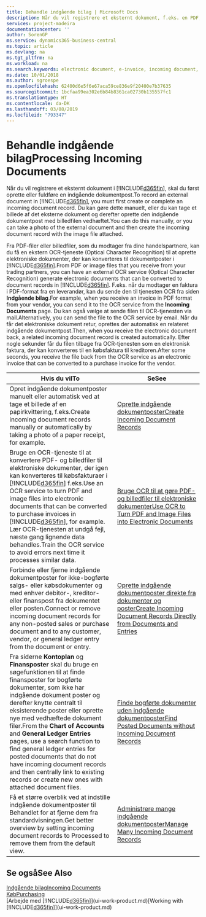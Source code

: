 ```yaml
---
title: Behandle indgående bilag | Microsoft Docs
description: Når du vil registrere et eksternt dokument, f.eks. en PDF, i Business Central, skal du først oprette eller fuldføre en indgående dokumentpost.
services: project-madeira
documentationcenter: ''
author: SorenGP
ms.service: dynamics365-business-central
ms.topic: article
ms.devlang: na
ms.tgt_pltfrm: na
ms.workload: na
ms.search.keywords: electronic document, e-invoice, incoming document, OCR, ecommerce, document exchange, import invoice
ms.date: 10/01/2018
ms.author: sgroespe
ms.openlocfilehash: 62400d6e5f6e67aca59ce836e9f20400e7b37635
ms.sourcegitcommit: 1bcfaa99ea302e6b84b8361ca02730b135557fc1
ms.translationtype: HT
ms.contentlocale: da-DK
ms.lasthandoff: 03/08/2019
ms.locfileid: "793347"
---
```

# <a name="processing-incoming-documents"></a><span data-ttu-id="188a3-103">Behandle indgående bilag</span><span class="sxs-lookup"><span data-stu-id="188a3-103">Processing Incoming Documents</span></span>
<span data-ttu-id="188a3-104">Når du vil registrere et eksternt dokument i [!INCLUDE[d365fin](includes/d365fin_md.md)], skal du først oprette eller fuldføre en indgående dokumentpost.</span><span class="sxs-lookup"><span data-stu-id="188a3-104">To record an external document in [!INCLUDE[d365fin](includes/d365fin_md.md)], you must first create or complete an incoming document record.</span></span> <span data-ttu-id="188a3-105">Du kan gøre dette manuelt, eller du kan tage et billede af det eksterne dokument og derefter oprette den indgående dokumentpost med billedfilen vedhæftet.</span><span class="sxs-lookup"><span data-stu-id="188a3-105">You can do this manually, or you can take a photo of the external document and then create the incoming document record with the image file attached.</span></span>

<span data-ttu-id="188a3-106">Fra PDF-filer eller billedfiler, som du modtager fra dine handelspartnere, kan du få en ekstern OCR-tjeneste (Optical Character Recognition) til at oprette elektroniske dokumenter, der kan konverteres til dokumentposter i [!INCLUDE[d365fin](includes/d365fin_md.md)].</span><span class="sxs-lookup"><span data-stu-id="188a3-106">From PDF or image files that you receive from your trading partners, you can have an external OCR service (Optical Character Recognition) generate electronic documents that can be converted to document records in [!INCLUDE[d365fin](includes/d365fin_md.md)].</span></span> <span data-ttu-id="188a3-107">F.eks. når du modtager en faktura i PDF-format fra en leverandør, kan du sende den til tjenesten OCR fra siden **Indgående bilag**.</span><span class="sxs-lookup"><span data-stu-id="188a3-107">For example, when you receive an invoice in PDF format from your vendor, you can send it to the OCR service from the **Incoming Documents** page.</span></span> <span data-ttu-id="188a3-108">Du kan også vælge at sende filen til OCR-tjenesten via mail.</span><span class="sxs-lookup"><span data-stu-id="188a3-108">Alternatively, you can send the file to the OCR service by email.</span></span> <span data-ttu-id="188a3-109">Når du får det elektroniske dokument retur, oprettes der automatisk en relateret indgående dokumentpost.</span><span class="sxs-lookup"><span data-stu-id="188a3-109">Then, when you receive the electronic document back, a related incoming document record is created automatically.</span></span> <span data-ttu-id="188a3-110">Efter nogle sekunder får du filen tilbage fra OCR-tjenesten som en elektronisk faktura, der kan konverteres til en købsfaktura til kreditoren.</span><span class="sxs-lookup"><span data-stu-id="188a3-110">After some seconds, you receive the file back from the OCR service as an electronic invoice that can be converted to a purchase invoice for the vendor.</span></span>

| <span data-ttu-id="188a3-111">Hvis du vil</span><span class="sxs-lookup"><span data-stu-id="188a3-111">To</span></span> | <span data-ttu-id="188a3-112">Se</span><span class="sxs-lookup"><span data-stu-id="188a3-112">See</span></span> |
| --- | --- |
| <span data-ttu-id="188a3-113">Opret indgående dokumentposter manuelt eller automatisk ved at tage et billede af en papirkvittering, f.eks.</span><span class="sxs-lookup"><span data-stu-id="188a3-113">Create incoming document records manually or automatically by taking a photo of a paper receipt, for example.</span></span> |[<span data-ttu-id="188a3-114">Oprette indgående dokumentposter</span><span class="sxs-lookup"><span data-stu-id="188a3-114">Create Incoming Document Records</span></span>](across-how-create-income-document-records.md) |
| <span data-ttu-id="188a3-115">Bruge en OCR-tjeneste til at konvertere PDF- og billedfiler til elektroniske dokumenter, der igen kan konverteres til købsfakturaer i [!INCLUDE[d365fin](includes/d365fin_md.md)] f.eks.</span><span class="sxs-lookup"><span data-stu-id="188a3-115">Use an OCR service to turn PDF and image files into electronic documents that can be converted to purchase invoices in [!INCLUDE[d365fin](includes/d365fin_md.md)], for example.</span></span> <span data-ttu-id="188a3-116">Lær OCR-tjenesten at undgå fejl, næste gang lignende data behandles.</span><span class="sxs-lookup"><span data-stu-id="188a3-116">Train the OCR service to avoid errors next time it processes similar data.</span></span> |[<span data-ttu-id="188a3-117">Bruge OCR til at gøre PDF- og billedfiler til elektroniske dokumenter</span><span class="sxs-lookup"><span data-stu-id="188a3-117">Use OCR to Turn PDF and Image Files into Electronic Documents</span></span>](across-how-use-ocr-pdf-images-files.md) |
| <span data-ttu-id="188a3-118">Forbinde eller fjerne indgående dokumentposter for ikke-bogførte salgs- eller købsdokumenter og med enhver debitor-, kreditor- eller finanspost fra dokumentet eller posten.</span><span class="sxs-lookup"><span data-stu-id="188a3-118">Connect or remove incoming document records for any non-posted sales or purchase document and to any customer, vendor, or general ledger entry from the document or entry.</span></span> |[<span data-ttu-id="188a3-119">Oprette indgående dokumentposter direkte fra dokumenter og poster</span><span class="sxs-lookup"><span data-stu-id="188a3-119">Create Incoming Document Records Directly from Documents and Entries</span></span>](across-how-connect-disconnect-income-document-records.md) |
| <span data-ttu-id="188a3-120">Fra siderne **Kontoplan** og **Finansposter** skal du bruge en søgefunktionen til at finde finansposter for bogførte dokumenter, som ikke har indgående dokument poster og derefter knytte centralt til eksisterende poster eller oprette nye med vedhæftede dokument filer.</span><span class="sxs-lookup"><span data-stu-id="188a3-120">From the **Chart of Accounts** and **General Ledger Entries** pages, use a search function to find general ledger entries for posted documents that do not have incoming document records and then centrally link to existing records or create new ones with attached document files.</span></span> |[<span data-ttu-id="188a3-121">Finde bogførte dokumenter uden indgående dokumentposter</span><span class="sxs-lookup"><span data-stu-id="188a3-121">Find Posted Documents without Incoming Document Records</span></span>](across-how-find-posted-documents-without-income-document-records.md) |
| <span data-ttu-id="188a3-122">Få et større overblik ved at indstille indgående dokumentposter til Behandlet for at fjerne dem fra standardvisningen.</span><span class="sxs-lookup"><span data-stu-id="188a3-122">Get better overview by setting incoming document records to Processed to remove them from the default view.</span></span> |[<span data-ttu-id="188a3-123">Administrere mange indgående dokumentposter</span><span class="sxs-lookup"><span data-stu-id="188a3-123">Manage Many Incoming Document Records</span></span>](across-how-manage-many-income-document-records.md) |

## <a name="see-also"></a><span data-ttu-id="188a3-124">Se også</span><span class="sxs-lookup"><span data-stu-id="188a3-124">See Also</span></span>
[<span data-ttu-id="188a3-125">Indgående bilag</span><span class="sxs-lookup"><span data-stu-id="188a3-125">Incoming Documents</span></span>](across-income-documents.md)  
[<span data-ttu-id="188a3-126">Køb</span><span class="sxs-lookup"><span data-stu-id="188a3-126">Purchasing</span></span>](purchasing-manage-purchasing.md)  
<span data-ttu-id="188a3-127">[Arbejde med [!INCLUDE[d365fin](includes/d365fin_md.md)]](ui-work-product.md)</span><span class="sxs-lookup"><span data-stu-id="188a3-127">[Working with [!INCLUDE[d365fin](includes/d365fin_md.md)]](ui-work-product.md)</span></span>
